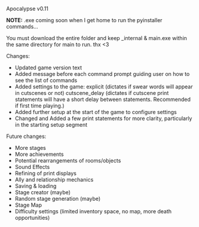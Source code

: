 Apocalypse v0.11

**NOTE:** .exe coming soon when I get home to run the pyinstaller commands...

You must download the entire folder and keep _internal & main.exe within the same directory for main to run. thx <3

Changes:
- Updated game version text
- Added message before each command prompt guiding user on how to see the list of commands
- Added settings to the game:
  explicit (dictates if swear words will appear in cutscenes or not)
  cutscene_delay (dictates if cutscene print statements will have a short delay between statements. Recommended if first time playing.)
- Added further setup at the start of the game to configure settings
- Changed and Added a few print statements for more clarity, particularly in the starting setup segment

Future changes:
- More stages
- More achievements
- Potential rearrangements of rooms/objects
- Sound Effects
- Refining of print displays
- Ally and relationship mechanics
- Saving & loading
- Stage creator (maybe)
- Random stage generation (maybe)
- Stage Map
- Difficulty settings (limited inventory space, no map, more death opportunities)
  
